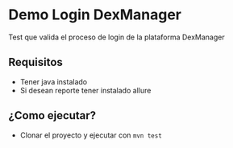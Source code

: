 # Demo Login DexManager
Test que valida el proceso de login de la plataforma DexManager

## Requisitos
- Tener java instalado
- Si desean reporte tener instalado allure 

## ¿Como ejecutar?
- Clonar el proyecto y ejecutar con ```mvn test```